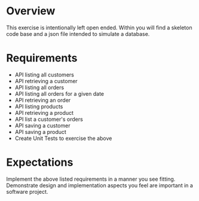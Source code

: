 # Overview
This exercise is intentionally left open ended.  Within you will find a skeleton code base and a json file intended to simulate a database.

# Requirements
 - API listing all customers
 - API retrieving a customer
 - API listing all orders
 - API listing all orders for a given date
 - API retrieving an order
 - API listing products
 - API retrieving a product
 - API list a customer's orders
 - API saving a customer
 - API saving a product
 - Create Unit Tests to exercise the above

# Expectations
Implement the above listed requirements in a manner you see fitting.  Demonstrate design and implementation aspects you feel are important in a software project.
